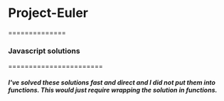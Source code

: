 # Project-Euler
==============

### Javascript solutions
=======================
##### I've solved these solutions fast and direct and I did not put them into functions. This would just require wrapping the solution in functions.
